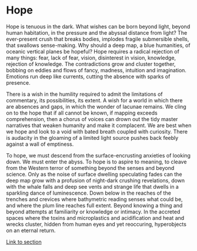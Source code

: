 # Hope

Hope is tenuous in the dark. What wishes can be born beyond light, beyond human habitation, in the pressure and the abyssal distance from light? The ever-present crush that breaks bodies, implodes fragile submersible shells, that swallows sense-making. Why should a deep map, a blue humanities, of oceanic vertical planes be hopeful? Hope requires a radical rejection of many things: fear, lack of fear, vision, disinterest in vision, knowledge, rejection of knowledge. The contradictions grow and cluster together, bobbing on eddies and flows of fancy, madness, intuition and imagination. Emotions run deep like currents, cutting the absence with sparks of presence.

There is a wish in the humility required to admit the limitations of commentary, its possibilities, its extent. A wish for a world in which there are absences and gaps, in which the wonder of lacunae remains. We cling on to the hope that if all cannot be known, if mapping exceeds comprehension, then a chorus of voices can drown out the tidy master narratives that weaken humanity and make it complacent. We are best when we hope and look to a void with bated breath coupled with curiosity. There is audacity in the gloaming of a limited light source pushes back feebly against a wall of emptiness.

To hope, we must descend from the surface-encrusting anxieties of looking down. We must enter the abyss. To hope is to aspire to meaning, to cleave from the Western terror of something beyond the senses and beyond science. Only as the noise of surface dwelling speculating fades can the deep map grow with a profusion of night-dark crushing revelations, down with the whale falls and deep see vents and strange life that dwells in a sparkling dance of luminescence. Down below in the reaches of the trenches and crevices where bathymetric reading senses what could be, and where the plum line reaches full extent. Beyond knowing a thing and beyond attempts at familiarity or knowledge or intimacy. In the accreted spaces where the toxins and microplastics and acidification and heat and wrecks cluster, hidden from human eyes and yet reoccuring, hyperobjects on an eternal return.

[Link to section](https://www.juncture-digital.org/deepmapsbluehumanities/Deep-Maps-Blue-Humanities/Hope)